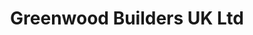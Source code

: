 ---
title: "Greenwood Builders UK Ltd"
url: /banbury/greenwood-builders-uk-ltd/
shop: doityourself
---